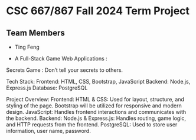 # CSC 667/867 Fall 2024 Term Project

## Team Members

- Ting Feng 

- A Full-Stack Game Web Applications : 

Secrets Game : Don’t tell your secrets to others.

Tech Stack:
Frontend: HTML, CSS, Bootstrap, JavaScript
Backend: Node.js, Express.js
Database: PostgreSQL

Project Overview:
Frontend:
HTML & CSS: Used for layout, structure, and styling of the page. Bootstrap will be utilized for responsive and modern design.
JavaScript: Handles frontend interactions and communicates with the backend.
Backend:
Node.js & Express.js: Handles routing, game logic, and HTTP requests from the frontend.
PostgreSQL: Used to store user information, user name, password.




